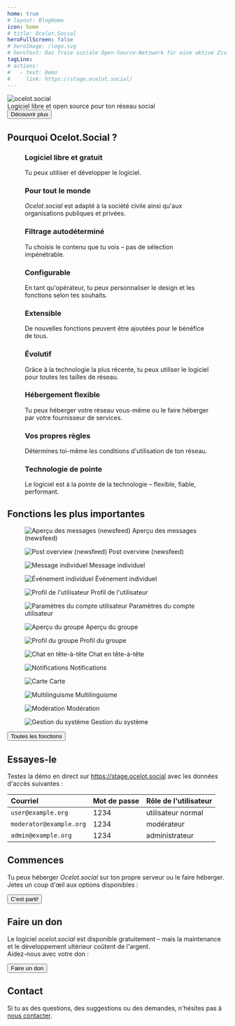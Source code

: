 ```yaml
---
home: true
# layout: BlogHome
icon: home
# title: Ocelot.Social
heroFullScreen: false
# heroImage: /logo.svg
# heroText: Das freie soziale Open-Source-Netzwerk für eine aktive Zivilgesellschaft.
tagLine: 
# actions:
#   - text: Demo
#     link: https://stage.ocelot.social/
---
```


<!-- markdownlint-disable no-inline-html first-line-heading -->
<div class="hero-container">
  <div class="hero-container-inner">
    <div class="hero-container-content">
      <img id="logo" src="/logo.svg" alt="ocelot.social" />
      <div id="slogan-container">
        <span id="slogan-1" class="slogan">Logiciel libre et open source</span>
        <!-- XXX translate check caps -->
        <span id="slogan-2" class="slogan">pour ton réseau social</span>
      </div>
      <a href="#benefits">
        <Button class="hero-button">
          Découvrir plus
        </Button>
      </a>
    </div>
  </div>
</div>

<h2 id="benefits" class="large-header">Pourquoi Ocelot.Social ?</h2>

<div class="benefits-grid center">
  <figure>
    <HopeIcon icon="fa-solid fa-face-smile" />
    <figcapture>
      <h3>Logiciel libre et gratuit</h3>
      Tu peux utiliser et développer le logiciel.
    </figcapture>
  </figure>
  <figure>
    <HopeIcon icon="fa-solid fa-people-group" />
    <figcapture>
      <h3>Pour tout le monde</h3>
      <i>Ocelot.social</i> est adapté à la société civile ainsi qu'aux organisations publiques et privées.
    </figcapture>
  </figure>
  <figure>
    <HopeIcon icon="fa-solid fa-filter" />
    <figcapture>
      <h3>Filtrage autodéterminé</h3>
      Tu choisis le contenu que tu vois – pas de sélection impénétrable.
    </figcapture>
  </figure>
  <figure>
    <HopeIcon icon="fa-solid fa-gears" />
    <figcapture>
      <h3>Configurable</h3>
      En tant qu'opérateur, tu peux personnaliser le design et les fonctions selon tes souhaits.
    </figcapture>
  </figure>
  <figure>
    <HopeIcon icon="fa-solid fa-code" />
    <figcapture>
      <h3>Extensible</h3>
      De nouvelles fonctions peuvent être ajoutées pour le bénéfice de tous.
    </figcapture>
  </figure>
  <figure>
    <HopeIcon icon="fa-solid fa-up-right-and-down-left-from-center" />
    <figcapture>
      <h3>Évolutif</h3>
      Grâce à la technologie la plus récente, tu peux utiliser le logiciel pour toutes les tailles de réseau.
    </figcapture>
  </figure>
  <figure>
    <HopeIcon icon="home" />
    <figcapture>
      <h3>Hébergement flexible</h3>
      Tu peux héberger votre réseau vous-même ou le faire héberger par votre fournisseur de services.
    </figcapture>
  </figure>
  <figure>
    <HopeIcon icon="fa-solid fa-scale-balanced" />
    <figcapture>
      <h3>Vos propres règles</h3>
      Détermines toi-même les conditions d'utilisation de ton réseau.
    </figcapture>
  </figure>
  <figure>
    <HopeIcon icon="fa-solid fa-shuttle-space" />
    <figcapture>
      <h3>Technologie de pointe</h3>
      Le logiciel est à la pointe de la technologie – flexible, fiable, performant.
    </figcapture>
  </figure>
</div>

<h2 id="feature-headline" class="large-header">Fonctions les plus importantes</h2>

<div class="image-grid center">
  <figure>
    <img src="../de/assets/login.png" alt="Aperçu des messages (newsfeed)" />
    <figcapture>
      Aperçu des messages (newsfeed)
    </figcapture>
  </figure>
  <figure>
    <img src="../de/assets/newsfeed.png" alt="Post overview (newsfeed)" />
    <figcapture>
      Post overview (newsfeed)
    </figcapture>
  </figure>
  <figure>
    <img src="../de/assets/single-post.png" alt="Message individuel" />
    <figcapture>
      Message individuel
    </figcapture>
  </figure>
  <figure>
    <img src="../de/assets/single-event.png" alt="Événement individuel" />
    <figcapture>
      Événement individuel
    </figcapture>
  </figure>
  <figure>
    <img src="../de/assets/user-profile.png" alt="Profil de l'utilisateur" />
    <figcapture>
      Profil de l'utilisateur
    </figcapture>
  </figure>
  <figure>
    <img src="../de/assets/user-settings.png" alt="Paramètres du compte utilisateur" />
    <figcapture>
      Paramètres du compte utilisateur
    </figcapture>
  </figure>
  <figure>
    <img src="../de/assets/group-list.png" alt="Aperçu du groupe" />
    <figcapture>
      Aperçu du groupe
    </figcapture>
  </figure>
  <figure>
    <img src="../de/assets/group-profile.png" alt="Profil du groupe" />
    <figcapture>
      Profil du groupe
    </figcapture>
  </figure>
  <figure>
    <img src="../de/assets/1-to-1-chat.png" alt="Chat en tête-à-tête" />
    <figcapture>
      Chat en tête-à-tête
    </figcapture>
  </figure>
  <figure>
    <img src="../de/assets/notifications.png" alt="Notifications" />
    <figcapture>
      Notifications
    </figcapture>
  </figure>
  <figure>
    <img src="../de/assets/map.png" alt="Carte" />
    <figcapture>
      Carte
    </figcapture>
  </figure>
  <figure>
    <img src="../de/assets/language-selection.png" alt="Multilinguisme" />
    <figcapture>
      Multilinguisme
    </figcapture>
  </figure>
  <figure>
    <img src="../de/assets/moderation.png" alt="Modération" />
    <figcapture>
      Modération
    </figcapture>
  </figure>
  <figure>
    <img src="../de/assets/system-administration.png" alt="Gestion du système" />
    <figcapture>
      Gestion du système
    </figcapture>
  </figure>
</div>

<div class="all-features">
  <a id="hero-button" href="/fr/features/">
    <Button>
      Toutes les fonctions
    </Button>
  </a>
</div>

<!-- XXX translate -->

<!-- <h2 id="benefits" class="large-header">Why free open source software?</h2>

<div class="benefits-grid center">
  <figure>
    <HopeIcon icon="fa-solid" />
    <figcapture>
      <h3>Frei verfügbar</h3>
      Freie Software ist für jeden Menschen jederzeit zugänglich. Dass Lizenzen ablaufen, gibt es nicht.
    </figcapture>
  </figure>
  <figure>
    <HopeIcon icon="fa-solid" />
    <figcapture>
      <h3>Transparent</h3>
      Bei freier Software ist der Quellcode einsehbar. Jeder Mensch hat so die Möglichkeit nachzusehen, was im Hintergrund eines Programmes passiert.
    </figcapture>
  </figure>
  <figure>
    <HopeIcon icon="fa-solid" />
    <figcapture>
      <h3>Kopierbar</h3>
      Ich kann jederzeit mit allen meinen Kolleginnen und Kollegen zusammenarbeiten. Alle können es jederzeit verwenden, ohne Einschränkungen.
    </figcapture>
  </figure>
  <figure>
    <HopeIcon icon="fa-solid" />
    <figcapture>
      <h3>Veränderbar</h3>
      Jede Person kann etwas zu ihrem Lieblingsprogramm beitragen, jederzeit. Ich kann das Programm so verwenden, wie ich es am liebsten will.
    </figcapture>
  </figure>
</div> -->

<h2 class="large-header">Essayes-le</h2>

<!--
| E-Mail                  | Passwort | Benutzerrolle   |
| :---                    | :---     | :---            |
| `user@example.org`      | 1234     | normaler Nutzer |
| `moderator@example.org` | 1234     | Moderator       |
| `admin@example.org`     | 1234     | Administrator   |
-->

<div class="center">
  <p>
    Testes la démo en direct sur
    <a href="https://stage.ocelot.social" target="_blank">https://stage.ocelot.social</a>
    avec les données d'accès suivantes :
  </p>

  <table><thead><tr><th style="text-align:left;">Courriel</th><th style="text-align:left;">Mot de passe</th><th style="text-align:left;">Rôle de l'utilisateur</th></tr></thead><tbody><tr><td style="text-align:left;"><code>user@example.org</code></td><td style="text-align:left;">1234</td><td style="text-align:left;">utilisateur normal</td></tr><tr><td style="text-align:left;"><code>moderator@example.org</code></td><td style="text-align:left;">1234</td><td style="text-align:left;">modérateur</td></tr><tr><td style="text-align:left;"><code>admin@example.org</code></td><td style="text-align:left;">1234</td><td style="text-align:left;">administrateur</td></tr></tbody></table>
</div>

<h2 class="large-header">Commences</h2>

<div class="center">
  <p>
    <!-- XXX translate <i>Ocelot.social</i> -->
    Tu peux héberger <i>Ocelot.social</i> sur ton propre serveur ou le faire héberger.<br>
    Jetes un coup d'œil aux options disponibles :
  </p>
  <a id="hero-button" href="/fr/get-started/">
    <Button>
      <!-- XXX translate exclamation mark with space, like deeple says. and apostrophe -->
      C'est parti!
    </Button>
  </a>
</div>

<!-- ## Testimonials

XXX -->

<h2 class="large-header">Faire un don</h2>

<!-- XXX translate check -->

<div class="center">
  <p>
    Le logiciel <i>ocelot.social</i> est disponible gratuitement – mais la maintenance et le développement ultérieur coûtent de l'argent.<br>
    Aidez-nous avec votre don :
  </p>
  <a href="/fr/donate/">
    <Button class="donate-button">
      Faire un don
    </Button>
  </a>
</div>

<h2 class="large-header">Contact</h2>

<div class="center">
  <p>
    Si tu as des questions, des suggestions ou des demandes, n'hésites pas à <a href="/fr/contact/">nous contacter</a>.
  </p>
</div>

